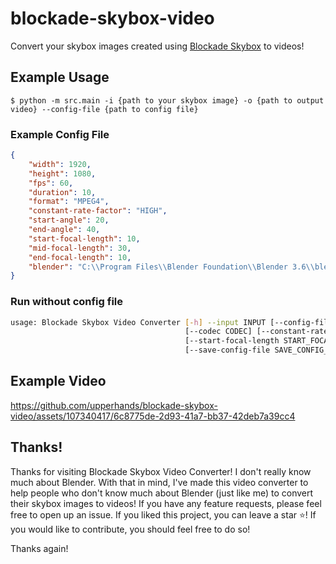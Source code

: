# blockade-skybox-video
Convert your skybox images created using [Blockade Skybox](https://skybox.blockadelabs.com/) to videos!

## Example Usage
```
$ python -m src.main -i {path to your skybox image} -o {path to output video} --config-file {path to config file}
```

### Example Config File
```json
{
	"width": 1920,
	"height": 1080,
	"fps": 60,
	"duration": 10,
	"format": "MPEG4",
	"constant-rate-factor": "HIGH",
	"start-angle": 20,
	"end-angle": 40,
	"start-focal-length": 10,
	"mid-focal-length": 30,
	"end-focal-length": 10,
	"blender": "C:\\Program Files\\Blender Foundation\\Blender 3.6\\blender.exe"
}
```

### Run without config file
```sh
usage: Blockade Skybox Video Converter [-h] --input INPUT [--config-file CONFIG_FILE] [--output OUTPUT] [--height HEIGHT] [--fps FPS] [--duration DURATION] [--format FORMAT]
                                       [--codec CODEC] [--constant-rate-factor CONSTANT_RATE_FACTOR] [--start-angle START_ANGLE] [--end-angle END_ANGLE]
                                       [--start-focal-length START_FOCAL_LENGTH] [--mid-focal-length MID_FOCAL_LENGTH] [--end-focal-length END_FOCAL_LENGTH]
                                       [--save-config-file SAVE_CONFIG_FILE] [--blender BLENDER] [--path-to-script PATH_TO_SCRIPT]
```

## Example Video


https://github.com/upperhands/blockade-skybox-video/assets/107340417/6c8775de-2d93-41a7-bb37-42deb7a39cc4


## Thanks!
Thanks for visiting Blockade Skybox Video Converter! I don't really know much about Blender. With that in mind, I've made this video converter to help people who don't know much about Blender (just like me) to convert their skybox images to videos! If you have any feature requests, please feel free to open up an issue. If you liked this project, you can leave a star :star:! If you would like to contribute, you should feel free to do so!

Thanks again!
